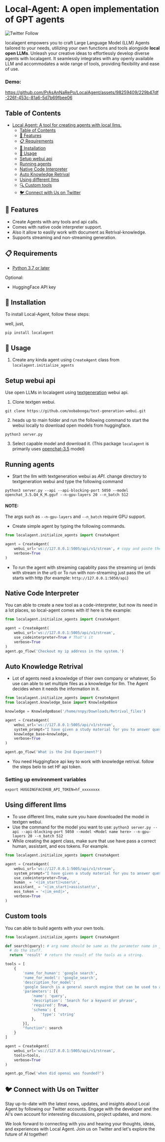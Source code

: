 # Local-Agent: A open implementation of GPT agents
![Twitter Follow](https://img.shields.io/twitter/follow/prasanna448?style=social)

localagent empowers you to craft Large Language Model (LLM) Agents tailored to your needs, utilizing your own functions and tools alongside **local open LLMs**. Unleash your creative ideas to effortlessly develop diverse agents with localagent. It seamlessly integrates with any openly available LLM and accommodates a wide range of tools, providing flexibility and ease of use.

### Demo:
https://github.com/PrAsAnNaRePo/LocalAgent/assets/98259409/229b47df-226f-453c-81a6-5d7b69fbee06

## Table of Contents

- [Local Agent: A tool for creating agents with local llms.](#local-agent)
  - [Table of Contents](#table-of-contents)
  - [🚀 Features](#🚀-features)
  - [📋 Requirements](#📋-requirements)
  - [💾 Installation](#💾-installation)
  - [🔧 Usage](#🔧-usage)
  - [Setup webui api](#setup-webui-api)
  - [Running agents](#running-agents)
  - [Native Code Interpreter](#native-code-interpreter)
  - [Auto Knowledge Retrival](#auto-knowledge-retrival)
  - [Using different llms](#using-different-llms)
  - [🔍 Custom tools](#custom-tools)
  - [🐦 Connect with Us on Twitter](#🐦-connect-with-us-on-twitter)

## 🚀 Features

- Create Agents with any tools and api calls.
- Comes with native code interpreter support.
- Also it allow to easlily work with document as Retrival-knowledge.
- Supports streaming and non-streaming generation.

## 📋 Requirements
- [Python 3.7 or later](https://www.tutorialspoint.com/how-to-install-python-in-windows)

Optional:
- HuggingFace API key

## 💾 Installation

To install Local-Agent, follow these steps:

well, just,
```
pip install localagent
```
## 🔧 Usage

1. Create any kinda agent using `CreateAgent` class from `localagent.initialize_agents`

## Setup webui api
Use open LLMs in localagent using [textgeneration](https://github.com/oobabooga/text-generation-webui) webui api.

1. Clone textgen webui.
```
git clone https://github.com/oobabooga/text-generation-webui.git
```
2. heads up to main folder and run the following command to start the webui locally to download open models from huggingface.
```
python3 server.py
```

3. Select capable model and download it. (This package `localagent` is primarily uses [openchat-3.5](https://huggingface.co/openchat/openchat_3.5) model)

## Running agents

- Start the llm with textgeneration webui as *API*. change directory to textgeneration webui and type the following command
```
python3 server.py --api --api-blocking-port 5050 --model openchat_3.5.Q4_K_M.gguf --n-gpu-layers 20 --n_batch 512
```
  #### NOTE:
  The args such as `--n-gpu-layers` and `--n_batch` require GPU support.

- Create simple agent by typing the following commands.
```python
from localagent.initialize_agents import CreateAgent

agent = CreateAgent(
    webui_url='ws://127.0.0.1:5005/api/v1/stream', # copy and paste the url you got in the above step.
    verbose=True
)
```
- To run the agent with streaming capablity pass the streaming uri (ends with stream in the url) or To run with non-streaming just pass the url starts with http (for example: `http://127.0.0.1:5050/api`)

## Native Code Interpreter

You can able to create a new tool as a code-interpreter, but now its need in a lot places, so local-agent comes with it!
here is the example:
```python
from localagent.initialize_agents import CreateAgent

agent = CreateAgent(
    webui_url='ws://127.0.0.1:5005/api/v1/stream',
    use_codeinterpreter=True # That's it
    verbose=True
)
agent.go_flow('Checkout my ip address in the system.')
```

## Auto Knowledge Retrival

- Lot of agents need a knowledge of thier own company or whatever, So use can able to set multiple files as a knowledge for llm. The Agent decides when it needs the information in it.
```python
from localagent.initialize_agents import CreateAgent
from localagent.knowledge_base import KnowledgeBase

knowledge = KnowledgeBase('/home/nnpy/Downloads/Retrival_files')

agent = CreateAgent(
    webui_url='ws://127.0.0.1:5005/api/v1/stream',
    system_prompt="I have given a study material for you to answer questions from that.",
    knowledge_base=knowledge,
    verbose=True
)

agent.go_flow('What is the 2nd Experiment?')
```
- You need Huggingface api key to work with knowledge retrival. follow the steps belo to set HF api token.

### Setting up environment variables

```
export HUGGINGFACEHUB_API_TOKEN=hf_xxxxxxxx
```

## Using different llms
- To use different llms, make sure you have downloaded the model in textgen webui.
- Use the command for the model you want to use: 
`python3 server.py --api --api-blocking-port 5050 --model <Model name here> --n-gpu-layers 20 --n_batch 512`
- While creating the agent class, make sure that use have pass a correct human, assistant, and eos tokens. For example.
```python
from localagent.initialize_agents import CreateAgent

agent = CreateAgent(
    webui_url='ws://127.0.0.1:5005/api/v1/stream',
    system_prompt="I have given a study material for you to answer questions from that.",
    use_codeinterpreter=True,
    human_ = '<|im_start|>user\n',
    assistant_ = '<|im_start|>assistant\n',
    eos_token = '<|im_end|>',
    verbose=True
)
```

## Custom tools
You can able to build agents with your own tools.
```python
from localagent.initialize_agents import CreateAgent

def search(query): # arg name should be same as the parameter name in json.
  # do the stuff.
  return 'result' # return the result of the tools as a string.

tools = [
    {
        'name_for_human': 'google search',
        'name_for_model': 'google_search',
        'description_for_model':
        'google Search is a general search engine that can be used to access the Internet, query encyclopedia knowledge, understand current affairs news, etc. Use this API only you are not familliar with the topic or any current trends',
        'parameters': [{
            'name': 'query',
            'description': 'Search for a keyword or phrase',
            'required': True,
            'schema': {
                'type': 'string'
            },
        }],
        "function": search
    }
]

agent = CreateAgent(
    webui_url='ws://127.0.0.1:5005/api/v1/stream',
    tools=tools,
    verbose=True
)

agent.go_flow('when did openai was founded?')
```

## 🐦 Connect with Us on Twitter 

Stay up-to-date with the latest news, updates, and insights about Local Agent by following our Twitter accounts. Engage with the developer and the AI's own account for interesting discussions, project updates, and more.

We look forward to connecting with you and hearing your thoughts, ideas, and experiences with Local Agent. Join us on Twitter and let's explore the future of AI together!
